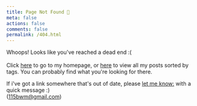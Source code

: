 ```yaml
---
title: Page Not Found 😬
meta: false
actions: false
comments: false
permalink: /404.html
---
```

Whoops! Looks like you've reached a dead end :(
</br></br>
Click [here](/) to go to my homepage, or [here](/all-tags/) to view all my posts 
sorted by tags. You can probably find what you're looking for there.

If i've got a link somewhere that's out of date, please [let me know:](mailto:115bwm@gmail.com?subject=Broken%20Link%21&body=Hey%20Ben%2C%0D%0A%0D%0ANoticed%20that%20the%20link%20at%20%2A%3F%3F%3F%2A%20to%20your%20%2A%3F%3F%3F%2A%20post%20was%20broken%20%3A%28%0D%0A%0D%0AThanks%2C%0D%0A-%20%2A%3F%3F%3F%2A) with a quick message :)
</br>
(115bwm@gmail.com)